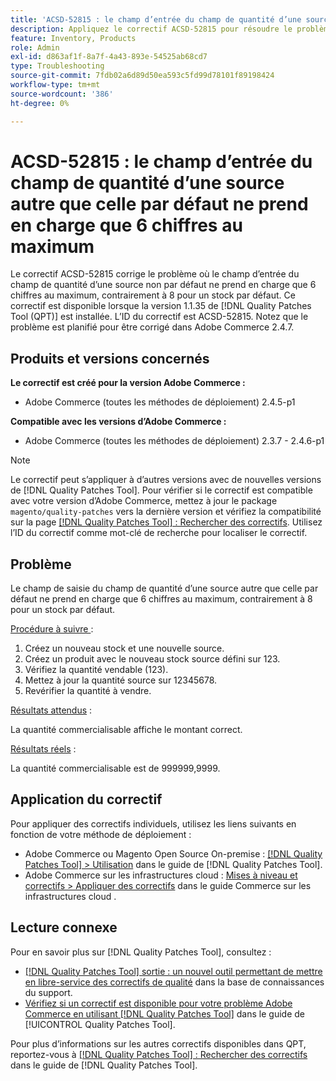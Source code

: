 ```yaml
---
title: 'ACSD-52815 : le champ d’entrée du champ de quantité d’une source autre que celle par défaut ne prend en charge que 6 chiffres au maximum'
description: Appliquez le correctif ACSD-52815 pour résoudre le problème de performances d’Adobe Commerce où le champ d’entrée pour le champ de quantité d’une source non par défaut ne prend en charge que 6 chiffres au maximum, contrairement à 8 pour un stock par défaut.
feature: Inventory, Products
role: Admin
exl-id: d863af1f-8a7f-4a43-893e-54525ab68cd7
type: Troubleshooting
source-git-commit: 7fdb02a6d89d50ea593c5fd99d78101f89198424
workflow-type: tm+mt
source-wordcount: '386'
ht-degree: 0%

---
```


# ACSD-52815 : le champ d’entrée du champ de quantité d’une source autre que celle par défaut ne prend en charge que 6 chiffres au maximum

Le correctif ACSD-52815 corrige le problème où le champ d’entrée du champ de quantité d’une source non par défaut ne prend en charge que 6 chiffres au maximum, contrairement à 8 pour un stock par défaut. Ce correctif est disponible lorsque la version 1.1.35 de [!DNL Quality Patches Tool (QPT)] est installée. L’ID du correctif est ACSD-52815. Notez que le problème est planifié pour être corrigé dans Adobe Commerce 2.4.7.

## Produits et versions concernés

**Le correctif est créé pour la version Adobe Commerce :**

* Adobe Commerce (toutes les méthodes de déploiement) 2.4.5-p1

**Compatible avec les versions d’Adobe Commerce :**

* Adobe Commerce (toutes les méthodes de déploiement) 2.3.7 - 2.4.6-p1

>[!NOTE]
>
>Le correctif peut s’appliquer à d’autres versions avec de nouvelles versions de [!DNL Quality Patches Tool]. Pour vérifier si le correctif est compatible avec votre version d’Adobe Commerce, mettez à jour le package `magento/quality-patches` vers la dernière version et vérifiez la compatibilité sur la page [[!DNL Quality Patches Tool] : Rechercher des correctifs](https://experienceleague.adobe.com/tools/commerce-quality-patches/index.html?lang=fr). Utilisez l’ID du correctif comme mot-clé de recherche pour localiser le correctif.

## Problème

Le champ de saisie du champ de quantité d’une source autre que celle par défaut ne prend en charge que 6 chiffres au maximum, contrairement à 8 pour un stock par défaut.

<u>Procédure à suivre </u> :

1. Créez un nouveau stock et une nouvelle source.
1. Créez un produit avec le nouveau stock source défini sur 123.
1. Vérifiez la quantité vendable (123).
1. Mettez à jour la quantité source sur 12345678.
1. Revérifier la quantité à vendre.

<u>Résultats attendus</u> :

La quantité commercialisable affiche le montant correct.

<u>Résultats réels</u> :

La quantité commercialisable est de 999999,9999.

## Application du correctif

Pour appliquer des correctifs individuels, utilisez les liens suivants en fonction de votre méthode de déploiement :

* Adobe Commerce ou Magento Open Source On-premise : [[!DNL Quality Patches Tool] > Utilisation](/help/tools/quality-patches-tool/usage.md) dans le guide de [!DNL Quality Patches Tool].
* Adobe Commerce sur les infrastructures cloud : [Mises à niveau et correctifs > Appliquer des correctifs](https://experienceleague.adobe.com/docs/commerce-cloud-service/user-guide/develop/upgrade/apply-patches.html?lang=fr) dans le guide Commerce sur les infrastructures cloud .

## Lecture connexe

Pour en savoir plus sur [!DNL Quality Patches Tool], consultez :

* [[!DNL Quality Patches Tool] sortie : un nouvel outil permettant de mettre en libre-service des correctifs de qualité](https://experienceleague.adobe.com/fr/docs/commerce-operations/tools/quality-patches-tool/quality-patches-tool-to-self-serve-quality-patches) dans la base de connaissances du support.
* [Vérifiez si un correctif est disponible pour votre problème Adobe Commerce en utilisant [!DNL Quality Patches Tool]](/help/tools/quality-patches-tool/patches-available-in-qpt/check-patch-for-magento-issue-with-magento-quality-patches.md) dans le guide de [!UICONTROL Quality Patches Tool].


Pour plus d’informations sur les autres correctifs disponibles dans QPT, reportez-vous à [[!DNL Quality Patches Tool] : Rechercher des correctifs](https://experienceleague.adobe.com/tools/commerce-quality-patches/index.html?lang=fr) dans le guide de [!DNL Quality Patches Tool].
